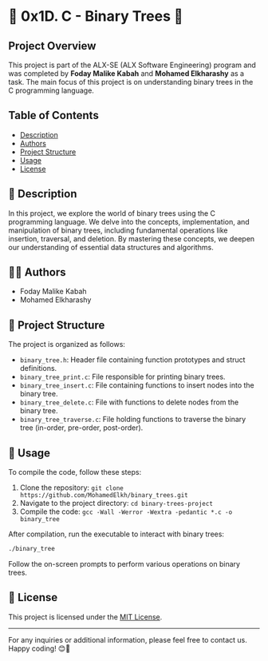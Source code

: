 # 🌳 0x1D. C - Binary Trees 🌳

## Project Overview

This project is part of the ALX-SE (ALX Software Engineering) program and was completed by **Foday Malike Kabah** and **Mohamed Elkharashy** as a task. The main focus of this project is on understanding binary trees in the C programming language.

## Table of Contents

- [Description](#description)
- [Authors](#authors)
- [Project Structure](#project-structure)
- [Usage](#usage)
- [License](#license)

## 📃 Description

In this project, we explore the world of binary trees using the C programming language. We delve into the concepts, implementation, and manipulation of binary trees, including fundamental operations like insertion, traversal, and deletion. By mastering these concepts, we deepen our understanding of essential data structures and algorithms.

## 👨‍💻 Authors

- Foday Malike Kabah
- Mohamed Elkharashy

## 📂 Project Structure

The project is organized as follows:

- `binary_tree.h`: Header file containing function prototypes and struct definitions.
- `binary_tree_print.c`: File responsible for printing binary trees.
- `binary_tree_insert.c`: File containing functions to insert nodes into the binary tree.
- `binary_tree_delete.c`: File with functions to delete nodes from the binary tree.
- `binary_tree_traverse.c`: File holding functions to traverse the binary tree (in-order, pre-order, post-order).

## 🚀 Usage

To compile the code, follow these steps:

1. Clone the repository: `git clone https://github.com/MohamedElkh/binary_trees.git`
2. Navigate to the project directory: `cd binary-trees-project`
3. Compile the code: `gcc -Wall -Werror -Wextra -pedantic *.c -o binary_tree`

After compilation, run the executable to interact with binary trees:

```bash
./binary_tree
```

Follow the on-screen prompts to perform various operations on binary trees.

## 📄 License

This project is licensed under the [MIT License](https://opensource.org/licenses/MIT).

---

For any inquiries or additional information, please feel free to contact us. Happy coding! 😊🎉
